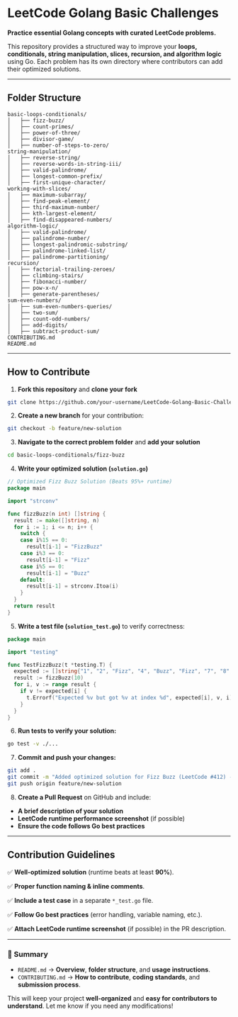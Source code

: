 # LeetCode Golang Basic Challenges

**Practice essential Golang concepts with curated LeetCode problems.**

This repository provides a structured way to improve your **loops, conditionals, string manipulation, slices, recursion, and algorithm logic** using Go. Each problem has its own directory where contributors can add their optimized solutions.

---

## **Folder Structure**
```
basic-loops-conditionals/
│   ├── fizz-buzz/
│   ├── count-primes/
│   ├── power-of-three/
│   ├── divisor-game/
│   ├── number-of-steps-to-zero/
string-manipulation/
│   ├── reverse-string/
│   ├── reverse-words-in-string-iii/
│   ├── valid-palindrome/
│   ├── longest-common-prefix/
│   ├── first-unique-character/
working-with-slices/
│   ├── maximum-subarray/
│   ├── find-peak-element/
│   ├── third-maximum-number/
│   ├── kth-largest-element/
│   ├── find-disappeared-numbers/
algorithm-logic/
│   ├── valid-palindrome/
│   ├── palindrome-number/
│   ├── longest-palindromic-substring/
│   ├── palindrome-linked-list/
│   ├── palindrome-partitioning/
recursion/
│   ├── factorial-trailing-zeroes/
│   ├── climbing-stairs/
│   ├── fibonacci-number/
│   ├── pow-x-n/
│   ├── generate-parentheses/
sum-even-numbers/
│   ├── sum-even-numbers-queries/
│   ├── two-sum/
│   ├── count-odd-numbers/
│   ├── add-digits/
│   ├── subtract-product-sum/
CONTRIBUTING.md
README.md
```

---

## **How to Contribute**
1. **Fork this repository** and **clone your fork**
```bash
git clone https://github.com/your-username/LeetCode-Golang-Basic-Challenges.git
```
2. **Create a new branch** for your contribution:
```bash
git checkout -b feature/new-solution
```
3. **Navigate to the correct problem folder** and **add your solution**
```bash
cd basic-loops-conditionals/fizz-buzz
```
4. **Write your optimized solution (`solution.go`)**
```go
// Optimized Fizz Buzz Solution (Beats 95%+ runtime)
package main

import "strconv"

func fizzBuzz(n int) []string {
  result := make([]string, n)
  for i := 1; i <= n; i++ {
    switch {
    case i%15 == 0:
      result[i-1] = "FizzBuzz"
    case i%3 == 0:
      result[i-1] = "Fizz"
    case i%5 == 0:
      result[i-1] = "Buzz"
    default:
      result[i-1] = strconv.Itoa(i)
    }
  }
  return result
}
```
5. **Write a test file (`solution_test.go`)** to verify correctness:
```go
package main

import "testing"

func TestFizzBuzz(t *testing.T) {
  expected := []string{"1", "2", "Fizz", "4", "Buzz", "Fizz", "7", "8", "Fizz", "Buzz"}
  result := fizzBuzz(10)
  for i, v := range result {
    if v != expected[i] {
      t.Errorf("Expected %v but got %v at index %d", expected[i], v, i)
    }
  }
}
```
6. **Run tests to verify your solution:**
```bash
go test -v ./...
```
7. **Commit and push your changes:**
```bash
git add .
git commit -m "Added optimized solution for Fizz Buzz (LeetCode #412) - Beats 95%+ runtime"
git push origin feature/new-solution
```
8. **Create a Pull Request** on GitHub and include:
- **A brief description of your solution**
- **LeetCode runtime performance screenshot** (if possible)
- **Ensure the code follows Go best practices**

---

## **Contribution Guidelines**
✅ **Well-optimized solution** (runtime beats at least **90%**).

✅ **Proper function naming & inline comments**.

✅ **Include a test case** in a separate `*_test.go` file.

✅ **Follow Go best practices** (error handling, variable naming, etc.).

✅ **Attach LeetCode runtime screenshot** (if possible) in the PR description.

---

### **📌 Summary**
- `README.md` → **Overview**, **folder structure**, and **usage instructions**.
- `CONTRIBUTING.md` → **How to contribute**, **coding standards**, and **submission process**.

This will keep your project **well-organized** and **easy for contributors to understand**. Let me know if you need any modifications!



